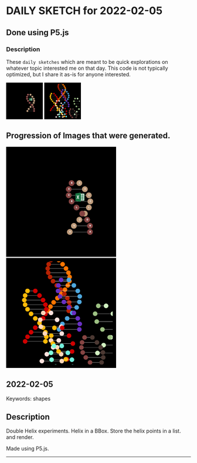# DAILY SKETCH for 2022-02-05

## Done using P5.js

### Description

These `daily sketches` which are meant to be quick explorations     on whatever topic interested me on that day. This code is not typically optimized, but I share it as-is     for anyone interested.

<img src = 'images/keep_2022-02-05-11-36-50.png' width = '100'> <img src = 'images/keep_2022-02-05-12-22-34.png' width = '100'> 

## Progression of Images that were generated.

<img src = 'images/keep_2022-02-05-11-36-50.png' width = '300'> 
<img src = 'images/keep_2022-02-05-12-22-34.png' width = '300'> 




## 2022-02-05
Keywords: shapes
 

## Description 

 Double Helix experiments. Helix in a BBox. 
 Store the helix points in a list. and render.
 

Made using P5.js. 

-----


